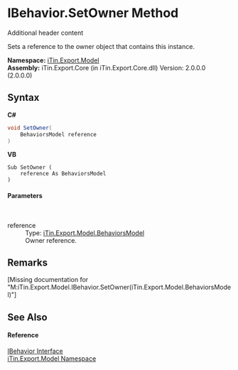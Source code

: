 # IBehavior.SetOwner Method 
Additional header content 

Sets a reference to the owner object that contains this instance.

**Namespace:**&nbsp;<a href="N_iTin_Export_Model">iTin.Export.Model</a><br />**Assembly:**&nbsp;iTin.Export.Core (in iTin.Export.Core.dll) Version: 2.0.0.0 (2.0.0.0)

## Syntax

**C#**<br />
``` C#
void SetOwner(
	BehaviorsModel reference
)
```

**VB**<br />
``` VB
Sub SetOwner ( 
	reference As BehaviorsModel
)
```


#### Parameters
&nbsp;<dl><dt>reference</dt><dd>Type: <a href="T_iTin_Export_Model_BehaviorsModel">iTin.Export.Model.BehaviorsModel</a><br />Owner reference.</dd></dl>

## Remarks
\[Missing <remarks> documentation for "M:iTin.Export.Model.IBehavior.SetOwner(iTin.Export.Model.BehaviorsModel)"\]

## See Also


#### Reference
<a href="T_iTin_Export_Model_IBehavior">IBehavior Interface</a><br /><a href="N_iTin_Export_Model">iTin.Export.Model Namespace</a><br />